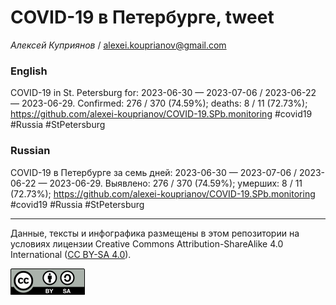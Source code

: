 COVID-19 в Петербурге, tweet
============================

*Алексей Куприянов* /
<a href="mailto:alexei.kouprianov@gmail.com" class="email">alexei.kouprianov@gmail.com</a>

### English

<!-- COVID-19 in St. Petersburg for: 2023-06-30 --- 2023-07-06 / 2023-06-22 --- 2023-06-29. Сonfirmed: 276 / 370 (74.59%); hospitalized:  /   (); deaths: 8 / 11 (72.73%); https://github.com/alexei-kouprianov/COVID-19.SPb.monitoring #covid19 #Russia #StPetersburg -->

COVID-19 in St. Petersburg for: 2023-06-30 — 2023-07-06 / 2023-06-22 —
2023-06-29. Сonfirmed: 276 / 370 (74.59%); deaths: 8 / 11 (72.73%);
<a href="https://github.com/alexei-kouprianov/COVID-19.SPb.monitoring" class="uri">https://github.com/alexei-kouprianov/COVID-19.SPb.monitoring</a>
\#covid19 \#Russia \#StPetersburg

### Russian

<!-- COVID-19 в Петербурге за семь дней: 2023-06-30 --- 2023-07-06 / 2023-06-22 --- 2023-06-29. Выявлено: 276 / 370 (74.59%); госпитализировано:  /   (); умерших: 8 / 11 (72.73%); https://github.com/alexei-kouprianov/COVID-19.SPb.monitoring #covid19 #Russia #StPetersburg -->

COVID-19 в Петербурге за семь дней: 2023-06-30 — 2023-07-06 / 2023-06-22
— 2023-06-29. Выявлено: 276 / 370 (74.59%); умерших: 8 / 11 (72.73%);
<a href="https://github.com/alexei-kouprianov/COVID-19.SPb.monitoring" class="uri">https://github.com/alexei-kouprianov/COVID-19.SPb.monitoring</a>
\#covid19 \#Russia \#StPetersburg

------------------------------------------------------------------------

Данные, тексты и инфографика размещены в этом репозитории на условиях
лицензии Creative Commons Attribution-ShareAlike 4.0 International ([CC
BY-SA 4.0](https://creativecommons.org/licenses/by-sa/4.0/)).

![](../misc/CC-BY-SA-icon.png "CC-BY-SA")
